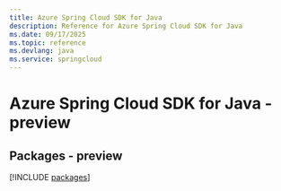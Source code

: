 ```yaml
---
title: Azure Spring Cloud SDK for Java
description: Reference for Azure Spring Cloud SDK for Java
ms.date: 09/17/2025
ms.topic: reference
ms.devlang: java
ms.service: springcloud
---
```

# Azure Spring Cloud SDK for Java - preview
## Packages - preview
[!INCLUDE [packages](spring-cloud-index.md)]